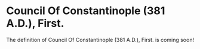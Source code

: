 # Council Of Constantinople (381 A.D.), First.

The definition of Council Of Constantinople (381 A.D.), First. is coming soon!
